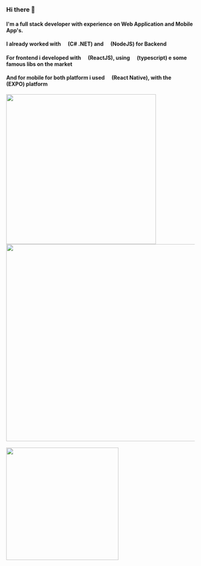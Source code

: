 ### Hi there 👋

#### I'm a full stack developer with experience on Web Application and Mobile App's. 

#### I already worked with <img src="https://seeklogo.com/images/C/c-logo-A44DB3D53C-seeklogo.com.png" width="12" /> (C# .NET) and <img src="https://static-00.iconduck.com/assets.00/node-js-icon-476x512-u55ilfsp.png" width="12" /> (NodeJS) for Backend

#### For frontend i developed with <img src="https://upload.wikimedia.org/wikipedia/commons/thumb/a/a7/React-icon.svg/512px-React-icon.svg.png" width="12" /> (ReactJS), using <img src="https://upload.wikimedia.org/wikipedia/commons/4/4c/Typescript_logo_2020.svg" width="12" /> (typescript) e some famous libs on the market

#### And for mobile for both platform i used <img src="https://upload.wikimedia.org/wikipedia/commons/thumb/a/a7/React-icon.svg/512px-React-icon.svg.png" width="12" /> (React Native), with the <img src="https://avatars.githubusercontent.com/u/12504344?s=200&v=4" width="12" /> (EXPO) platform 


<img src="https://github-readme-stats.vercel.app/api/top-langs/?username=MarceloHBoff&layout=compact&theme=cobalt" width="400" />
<img src="https://github-readme-stats.vercel.app/api?username=MarceloHBoff&show_icons=true&theme=cobalt" width="526" />

<br />
<br />

<img src="https://media2.giphy.com/media/bGgsc5mWoryfgKBx1u/giphy.gif?cid=ecf05e47cd75si8extao7yctyub9rpwgrw2ldusz9x72exi8&ep=v1_gifs_search&rid=giphy.gif&ct=g" width="300" />
